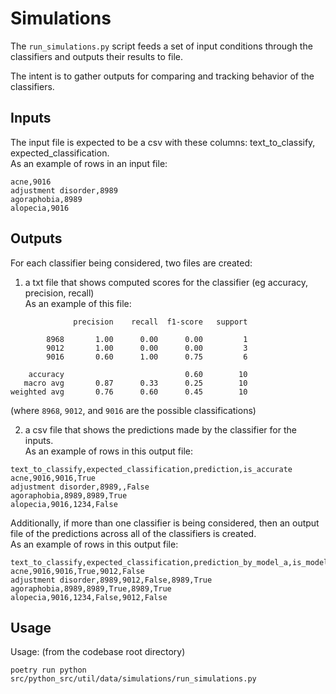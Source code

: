 # Simulations

The `run_simulations.py` script feeds a set of input conditions through the classifiers and outputs their results to file.

The intent is to gather outputs for comparing and tracking behavior of the classifiers.


## Inputs
The input file is expected to be a csv with these columns: text_to_classify, expected_classification.   
As an example of rows in an input file:

```
acne,9016
adjustment disorder,8989
agoraphobia,8989
alopecia,9016
```

## Outputs

For each classifier being considered, two files are created:

1. a txt file that shows computed scores for the classifier (eg accuracy, precision, recall)  
As an example of this file:
```
              precision    recall  f1-score   support

        8968       1.00      0.00      0.00         1
        9012       1.00      0.00      0.00         3
        9016       0.60      1.00      0.75         6

    accuracy                           0.60        10
   macro avg       0.87      0.33      0.25        10
weighted avg       0.76      0.60      0.45        10

``` 
(where `8968`, `9012`, and `9016` are the possible classifications)


2. a csv file that shows the predictions made by the classifier for the inputs.  
As an example of rows in this output file:

```
text_to_classify,expected_classification,prediction,is_accurate
acne,9016,9016,True
adjustment disorder,8989,,False
agoraphobia,8989,8989,True
alopecia,9016,1234,False
```

Additionally, if more than one classifier is being considered, then an output file of the predictions across all of the classifiers is created.  
As an example of rows in this output file:
```
text_to_classify,expected_classification,prediction_by_model_a,is_model_a_accurate,prediction_by_model_b,is_model_b_accurate
acne,9016,9016,True,9012,False
adjustment disorder,8989,9012,False,8989,True
agoraphobia,8989,8989,True,8989,True
alopecia,9016,1234,False,9012,False
```

## Usage

Usage: (from the codebase root directory)
```
poetry run python src/python_src/util/data/simulations/run_simulations.py
```
